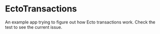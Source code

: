 EctoTransactions
================

An example app trying to figure out how Ecto transactions work. Check the test to see the current issue.
